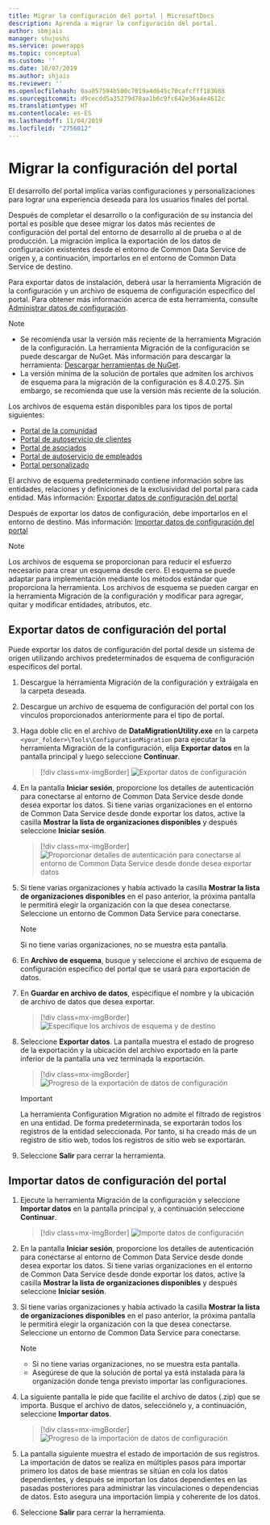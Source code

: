 ```yaml
---
title: Migrar la configuración del portal | MicrosoftDocs
description: Aprenda a migrar la configuración del portal.
author: sbmjais
manager: shujoshi
ms.service: powerapps
ms.topic: conceptual
ms.custom: ''
ms.date: 10/07/2019
ms.author: shjais
ms.reviewer: ''
ms.openlocfilehash: 0aa057594b500c7019a4d645c70cafcfff183608
ms.sourcegitcommit: d9cecdd5a35279d78aa1b6c9fc642e36a4e4612c
ms.translationtype: HT
ms.contentlocale: es-ES
ms.lasthandoff: 11/04/2019
ms.locfileid: "2756012"
---
```

# <a name="migrate-portal-configuration"></a>Migrar la configuración del portal

El desarrollo del portal implica varias configuraciones y personalizaciones para lograr una experiencia deseada para los usuarios finales del portal.

Después de completar el desarrollo o la configuración de su instancia del portal es posible que desee migrar los datos más recientes de configuración del portal del entorno de desarrollo al de prueba o al de producción. La migración implica la exportación de los datos de configuración existentes desde el entorno de Common Data Service de origen y, a continuación, importarlos en el entorno de Common Data Service de destino.

Para exportar datos de instalación, deberá usar la herramienta Migración de la configuración y un archivo de esquema de configuración específico del portal. Para obtener más información acerca de esta herramienta, consulte [Administrar datos de configuración](https://docs.microsoft.com/dynamics365/customer-engagement/admin/manage-configuration-data).

> [!NOTE]
> - Se recomienda usar la versión más reciente de la herramienta Migración de la configuración. La herramienta Migración de la configuración se puede descargar de NuGet. Más información para descargar la herramienta: [Descargar herramientas de NuGet](https://docs.microsoft.com/dynamics365/customer-engagement/developer/download-tools-nuget).
> - La versión mínima de la solución de portales que admiten los archivos de esquema para la migración de la configuración es 8.4.0.275. Sin embargo, se recomienda que use la versión más reciente de la solución.

Los archivos de esquema están disponibles para los tipos de portal siguientes:
- [Portal de la comunidad](https://go.microsoft.com/fwlink/p/?linkid=2019704)
- [Portal de autoservicio de clientes](https://go.microsoft.com/fwlink/p/?linkid=2019705)
- [Portal de asociados](https://go.microsoft.com/fwlink/p/?linkid=2019803)
- [Portal de autoservicio de empleados](https://go.microsoft.com/fwlink/p/?linkid=2019802)
- [Portal personalizado](https://go.microsoft.com/fwlink/p/?linkid=2019804)

El archivo de esquema predeterminado contiene información sobre las entidades, relaciones y definiciones de la exclusividad del portal para cada entidad. Más información: [Exportar datos de configuración del portal](#export-portal-configuration-data)

Después de exportar los datos de configuración, debe importarlos en el entorno de destino. Más información: [Importar datos de configuración del portal](#import-portal-configuration-data)

> [!NOTE]
> Los archivos de esquema se proporcionan para reducir el esfuerzo necesario para crear un esquema desde cero. El esquema se puede adaptar para implementación mediante los métodos estándar que proporciona la herramienta. Los archivos de esquema se pueden cargar en la herramienta Migración de la configuración y modificar para agregar, quitar y modificar entidades, atributos, etc.

## <a name="export-portal-configuration-data"></a>Exportar datos de configuración del portal

Puede exportar los datos de configuración del portal desde un sistema de origen utilizando archivos predeterminados de esquema de configuración específicos del portal.

1.  Descargue la herramienta Migración de la configuración y extráigala en la carpeta deseada.

2.  Descargue un archivo de esquema de configuración del portal con los vínculos proporcionados anteriormente para el tipo de portal.

3.  Haga doble clic en el archivo de **DataMigrationUtility.exe** en la carpeta `<your_folder>\Tools\ConfigurationMigration` para ejecutar la herramienta Migración de la configuración, elija **Exportar datos** en la pantalla principal y luego seleccione **Continuar**.
    
    > [!div class=mx-imgBorder]
    > ![Exportar datos de configuración](../media/export-config-data.png "Exportar datos de configuración")

4.  En la pantalla **Iniciar sesión**, proporcione los detalles de autenticación para conectarse al entorno de Common Data Service desde donde desea exportar los datos. Si tiene varias organizaciones en el entorno de Common Data Service desde donde exportar los datos, active la casilla **Mostrar la lista de organizaciones disponibles** y después seleccione **Iniciar sesión**.

    > [!div class=mx-imgBorder]
    > ![Proporcionar detalles de autenticación para conectarse al entorno de Common Data Service desde donde desea exportar datos](../media/export-config-login.png "Proporcionar detalles de autenticación para conectarse al entorno de Common Data Service desde donde desea exportar datos")

5.  Si tiene varias organizaciones y había activado la casilla **Mostrar la lista de organizaciones disponibles** en el paso anterior, la próxima pantalla le permitirá elegir la organización con la que desea conectarse. Seleccione un entorno de Common Data Service para conectarse. 

    > [!NOTE]
    > Si no tiene varias organizaciones, no se muestra esta pantalla.

6.  En **Archivo de esquema**, busque y seleccione el archivo de esquema de configuración específico del portal que se usará para exportación de datos.

7.  En **Guardar en archivo de datos**, especifique el nombre y la ubicación de archivo de datos que desea exportar.

    > [!div class=mx-imgBorder]
    > ![Especifique los archivos de esquema y de destino](../media/export-config-file-name.png "Especifique los archivos de esquema y de destino")

8.  Seleccione **Exportar datos**. La pantalla muestra el estado de progreso de la exportación y la ubicación del archivo exportado en la parte inferior de la pantalla una vez terminada la exportación.

    > [!div class=mx-imgBorder]
    > ![Progreso de la exportación de datos de configuración](../media/export-config-status.png "Progreso de la exportación de datos de configuración")

    > [!IMPORTANT]
    > La herramienta Configuration Migration no admite el filtrado de registros en una entidad. De forma predeterminada, se exportarán todos los registros de la entidad seleccionada. Por tanto, si ha creado más de un registro de sitio web, todos los registros de sitio web se exportarán.

9.  Seleccione **Salir** para cerrar la herramienta.

## <a name="import-portal-configuration-data"></a>Importar datos de configuración del portal

1.  Ejecute la herramienta Migración de la configuración y seleccione **Importar datos** en la pantalla principal y, a continuación seleccione **Continuar**.

    > [!div class=mx-imgBorder]
    > ![Importe datos de configuración](../media/import-config-data.png "Importe datos de configuración")

2.  En la pantalla **Iniciar sesión**, proporcione los detalles de autenticación para conectarse al entorno de Common Data Service desde donde desea exportar los datos. Si tiene varias organizaciones en el entorno de Common Data Service desde donde exportar los datos, active la casilla **Mostrar la lista de organizaciones disponibles** y después seleccione **Iniciar sesión**.

3.  Si tiene varias organizaciones y había activado la casilla **Mostrar la lista de organizaciones disponibles** en el paso anterior, la próxima pantalla le permitirá elegir la organización con la que desea conectarse. Seleccione un entorno de Common Data Service para conectarse. 

    > [!NOTE]
    > - Si no tiene varias organizaciones, no se muestra esta pantalla.
    > - Asegúrese de que la solución de portal ya está instalada para la organización donde tenga previsto importar las configuraciones.

4.  La siguiente pantalla le pide que facilite el archivo de datos (.zip) que se importa. Busque el archivo de datos, selecciónelo y, a continuación, seleccione **Importar datos**. 

    > [!div class=mx-imgBorder]
    > ![Progreso de la importación de datos de configuración](../media/import-config-status.png "Progreso de la importación de datos de configuración")

5.  La pantalla siguiente muestra el estado de importación de sus registros. La importación de datos se realiza en múltiples pasos para importar primero los datos de base mientras se sitúan en cola los datos dependientes, y después se importan los datos dependientes en las pasadas posteriores para administrar las vinculaciones o dependencias de datos. Esto asegura una importación limpia y coherente de los datos. 

6.  Seleccione **Salir** para cerrar la herramienta. 
